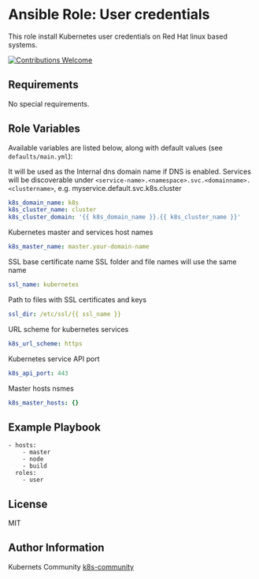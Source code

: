 Ansible Role: User credentials
==============================

This role install Kubernetes user credentials on Red Hat linux based systems.

[![Contributions Welcome](https://img.shields.io/badge/contributions-welcome-brightgreen.svg?style=flat)](https://github.com/k8s-community/cluster-deploy/issues)

Requirements
------------

No special requirements.


Role Variables
--------------

Available variables are listed below, along with default values (see `defaults/main.yml`):

It will be used as the Internal dns domain name if DNS is enabled.
Services will be discoverable under
`<service-name>.<namespace>.svc.<domainname>.<clustername>`, e.g. myservice.default.svc.k8s.cluster
```yaml
k8s_domain_name: k8s
k8s_cluster_name: cluster
k8s_cluster_domain: '{{ k8s_domain_name }}.{{ k8s_cluster_name }}'
```

Kubernetes master and services host names
```yaml
k8s_master_name: master.your-domain-name
```

SSL base certificate name
SSL folder and file names will use the same name
```yaml
ssl_name: kubernetes
```

Path to files with SSL certificates and keys
```yaml
ssl_dir: /etc/ssl/{{ ssl_name }}
```

URL scheme for kubernetes services
```yaml
k8s_url_scheme: https
```

Kubernetes service API port
```yaml
k8s_api_port: 443
```

Master hosts nsmes
```yaml
k8s_master_hosts: {}
```

Example Playbook
----------------

    - hosts:
        - master
        - node
        - build
      roles:
        - user

License
-------

MIT

Author Information
------------------

Kubernets Community [k8s-community](https://github.com/k8s-community)
